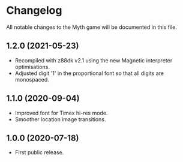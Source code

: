 # Changelog

All notable changes to the Myth game will be documented in this file.

## 1.2.0 (2021-05-23)

* Recompiled with z88dk v2.1 using the new Magnetic interpreter optimisations.
* Adjusted digit '1' in the proportional font so that all digits are monospaced.

## 1.1.0 (2020-09-04)

* Improved font for Timex hi-res mode.
* Smoother location image transitions.

## 1.0.0 (2020-07-18)

* First public release.
